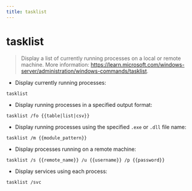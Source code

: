 ```yaml
---
title: tasklist
---
```

# tasklist

> Display a list of currently running processes on a local or remote machine.
> More information: <https://learn.microsoft.com/windows-server/administration/windows-commands/tasklist>.

- Display currently running processes:

`tasklist`

- Display running processes in a specified output format:

`tasklist /fo {{table|list|csv}}`

- Display running processes using the specified `.exe` or `.dll` file name:

`tasklist /m {{module_pattern}}`

- Display processes running on a remote machine:

`tasklist /s {{remote_name}} /u {{username}} /p {{password}}`

- Display services using each process:

`tasklist /svc`

